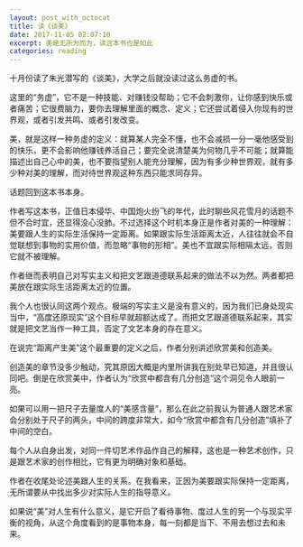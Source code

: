 ```yaml
---
layout: post_with_octocat
title: 读《谈美》
date: 2017-11-05 02:07:10
excerpt: 美是无所为而为，读这本书也是如此
categories: reading
---
```


十月份读了朱光潜写的《谈美》，大学之后就没读过这么务虚的书。

这里的“务虚”，它不是一种技能、对赚钱没帮助；它不会刺激你，让你感到快乐或者痛苦；它很费脑力，要你去理解里面的概念、定义；它还尝试着侵入你现有的世界观，或者引发共鸣、或者引发改变。

美，就是这样一种务虚的定义：就算某人完全不懂，也不会减损一分一毫他感受到的快乐，更不会影响他赚钱养活自己；要完全说清楚美为何物几乎不可能；就算能描述出自己心中的美，也不要指望别人能充分理解，因为有多少种世界观，就有多少种对美的理解，而对待世界观这种东西只能求同存异。

话题回到这本书本身。

作者写这本书，正值日本侵华、中国炮火纷飞的年代，此时聊些风花雪月的话题不但不合时宜，还显得没心没肺。不过选择这个时机本身正是作者对美的一种理解：美要跟人生的实际生活保持一定距离。如果跟实际生活距离太近，人往往就会不自觉联想到事物的实用价值，而忽略“事物的形相”。美也不宜跟实际相隔太远，否则它就不被理解。

作者继而表明自己对写实主义和把文艺跟道德联系起来的做法不以为然。两者都把美放在跟实际生活距离太近的位置。

我个人也很认同这两个观点。极端的写实主义是没有意义的，因为我们已身处现实当中，“高度还原现实”这个目标早就超额达成了。而把文艺跟道德联系起来，其实就是把文艺当作一种工具，否定了文艺本身的存在意义。

在说完“距离产生美”这个最重要的定义之后，作者分别讲述欣赏美和创造美。

创造美的章节没多少触动，究其原因大概是内里所讲我在别处早已知道，并且很认同吧。倒是在欣赏美中，作者认为“欣赏中都含有几分创造”这个洞见令人眼前一亮。

如果可以用一把尺子去量度人的“美感含量”，那么在此之前我认为普通人跟艺术家会分别处于尺子的两头，中间的跨度非常大，如今“欣赏中都含有几分创造”填补了中间的空白。

每个人从自身出发，对同一件切艺术作品作自己的解释，这也是一种艺术创作，只是跟艺术家的创作相比，它有更为明确对象和基础。

作者在收尾处论述美跟人生的关系。在我看来，正因为美要跟实际保持一定距离，无所谓要从中找出多少对实际人生的指导意义。

如果说“美”对人生有什么意义，是它开启了看待事物、度过人生的另一个与现实平衡的视角，从这个角度看到的是事物本身，每一刻都是当下、不用去想过去和未来。
